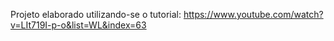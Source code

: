 Projeto elaborado utilizando-se o tutorial: https://www.youtube.com/watch?v=LIt719I-p-o&list=WL&index=63
